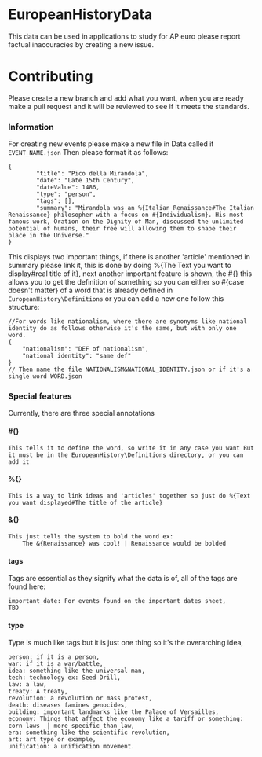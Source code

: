 # EuropeanHistoryData
This data can be used in applications to study for AP euro please report factual inaccuracies by creating a new issue. 

# Contributing 
Please create a new branch and add what you want, when you are ready make a pull request and it will be reviewed to see if it meets the standards. 
### Information 
For creating new events please make a new file in Data called it 
```EVENT_NAME.json```
Then please format it as follows: 
```
{
        "title": "Pico della Mirandola",
        "date": "Late 15th Century",
        "dateValue": 1486,
        "type": "person",
        "tags": [],
        "summary": "Mirandola was an %{Italian Renaissance#The Italian Renaissance} philosopher with a focus on #{Individualism}. His most famous work, Oration on the Dignity of Man, discussed the unlimited potential of humans, their free will allowing them to shape their place in the Universe."
}
```
This displays two important things, if there is another 'article' mentioned in summary please link it, this is done by doing %{The Text you want to display#real title of it}, next another important feature is shown, the #{} this allows you to get the definition of something so you can either so #{case doesn't matter} of a word that is already defined in ```EuropeanHistory\Definitions``` or you can add a new one follow this structure:
``` 
//For words like nationalism, where there are synonyms like national identity do as follows otherwise it's the same, but with only one word. 
{
    "nationalism": "DEF of nationalism",
    "national identity": "same def"
}
// Then name the file NATIONALISM&NATIONAL_IDENTITY.json or if it's a single word WORD.json
```

### Special features 
Currently, there are three special annotations 

#### #{}
    This tells it to define the word, so write it in any case you want But it must be in the EuropeanHistory\Definitions directory, or you can add it 

#### %{}
    This is a way to link ideas and 'articles' together so just do %{Text you want displayed#The title of the article}
    
#### &{}
    This just tells the system to bold the word ex: 
        The &{Renaissance} was cool! | Renaissance would be bolded 

#### tags 
Tags are essential as they signify what the data is of, all of the tags are found here: 
```
important_date: For events found on the important dates sheet,
TBD
```

#### type 
Type is much like tags but it is just one thing so it's the overarching idea,
```
person: if it is a person,
war: if it is a war/battle,
idea: something like the universal man,
tech: technology ex: Seed Drill, 
law: a law, 
treaty: A treaty,
revolution: a revolution or mass protest, 
death: diseases famines genocides, 
building: important landmarks like the Palace of Versailles,
economy: Things that affect the economy like a tariff or something: corn laws  | more specific than law, 
era: something like the scientific revolution, 
art: art type or example, 
unification: a unification movement. 
```




